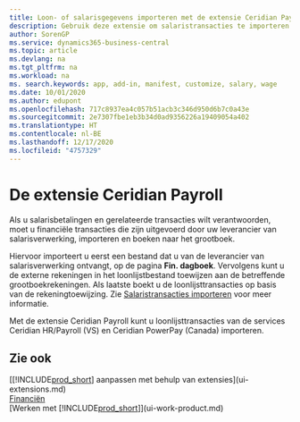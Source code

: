 ```yaml
---
title: Loon- of salarisgegevens importeren met de extensie Ceridian Payroll
description: Gebruik deze extensie om salaristransacties te importeren vanuit de services Ceridian HR/Payroll (VS) en Ceridian PowerPay (Canada).
author: SorenGP
ms.service: dynamics365-business-central
ms.topic: article
ms.devlang: na
ms.tgt_pltfrm: na
ms.workload: na
ms. search.keywords: app, add-in, manifest, customize, salary, wage
ms.date: 10/01/2020
ms.author: edupont
ms.openlocfilehash: 717c8937ea4c057b51acb3c346d950d6b7c0a43e
ms.sourcegitcommit: 2e7307fbe1eb3b34d0ad9356226a19409054a402
ms.translationtype: HT
ms.contentlocale: nl-BE
ms.lasthandoff: 12/17/2020
ms.locfileid: "4757329"
---
```

# <a name="the-ceridian-payroll-extension"></a>De extensie Ceridian Payroll

Als u salarisbetalingen en gerelateerde transacties wilt verantwoorden, moet u financiële transacties die zijn uitgevoerd door uw leverancier van salarisverwerking, importeren en boeken naar het grootboek.

Hiervoor importeert u eerst een bestand dat u van de leverancier van salarisverwerking ontvangt, op de pagina **Fin. dagboek**. Vervolgens kunt u de externe rekeningen in het loonlijstbestand toewijzen aan de betreffende grootboekrekeningen. Als laatste boekt u de loonlijsttransacties op basis van de rekeningtoewijzing. Zie [Salaristransacties importeren](finance-how-import-payroll-transactions.md) voor meer informatie.

Met de extensie Ceridian Payroll kunt u loonlijsttransacties van de services Ceridian HR/Payroll (VS) en Ceridian PowerPay (Canada) importeren.

## <a name="see-also"></a>Zie ook

[[!INCLUDE[prod_short](includes/prod_short.md)] aanpassen met behulp van extensies](ui-extensions.md)  
[Financiën](finance.md)  
[Werken met [!INCLUDE[prod_short](includes/prod_short.md)]](ui-work-product.md)  
